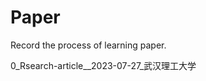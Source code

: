 # Paper
Record the process of learning paper.  

0_Rsearch-article_<STM32-based Integrated UAV Air Monitoring System>_2023-07-27_武汉理工大学

